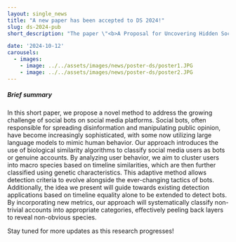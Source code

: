 ```yaml
---
layout: single_news
title: "A new paper has been accepted to DS 2024!"
slug: ds-2024-pub
short_description: "The paper \"<b>A Proposal for Uncovering Hidden Social Bots via Genetic Similarity</b>\" has been accepted as a poster at <a href=\"http://ds2024.isti.cnr.it/\" target=\"_blank\">Discovery Science 2024</a>!"

date: '2024-10-12'
carousels:
  - images: 
    - image: ../../assets/images/news/poster-ds/poster1.JPG
    - image: ../../assets/images/news/poster-ds/poster2.JPG
---
```


##### Brief summary

In this short paper, we propose a novel method to address the growing challenge of social bots on social media platforms. Social bots, often responsible for spreading disinformation and manipulating public opinion, have become increasingly sophisticated, with some now utilizing large language models to mimic human behavior.
Our approach introduces the use of biological similarity algorithms to classify social media users as bots or genuine accounts. By analyzing user behavior, we aim to cluster users into macro species based on timeline similarities, which are then further classified using genetic characteristics. This adaptive method allows detection criteria to evolve alongside the ever-changing tactics of bots. Additionally, the idea we present will guide towards existing detection applications based on timeline equality alone to be extended to detect bots. By incorporating new metrics, our approach will systematically classify non-trivial accounts into appropriate categories, effectively peeling back layers to reveal non-obvious species.

Stay tuned for more updates as this research progresses!
